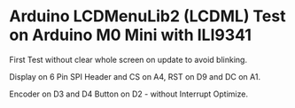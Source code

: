 Arduino LCDMenuLib2 (LCDML) Test on Arduino M0 Mini with ILI9341
=================================================================

First Test without clear whole screen on update to avoid blinking.

Display on 6 Pin SPI Header and CS on A4, RST on D9 and DC on A1.

Encoder on D3 and D4 Button on D2 - without Interrupt Optimize.
  
  
